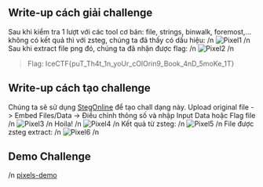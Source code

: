 ## Write-up cách giải challenge
Sau khi kiểm tra 1 lượt với các tool cơ bản: file, strings, binwalk, foremost,... không có kết quả thì với zsteg, chúng ta đã thấy có dấu hiệu:
/n
![Pixel1](jhdshdad)
/n
Sau khi extract file png đó, chúng ta đã nhận được flag:
/n
![Pixel2](jhdshdad)
/n
>Flag: IceCTF{puT_Th4t_1n_yoUr_cOlOrin9_Book_4nD_5moKe_1T}
## Write-up cách tạo challenge
Chúng ta sẽ sử dụng [StegOnline](https://github.com/Ge0rg3/StegOnline) để tạo chall dạng này.
Upload original file -> Embed Files/Data -> Điều chỉnh thông số và nhập Input Data hoặc Flag file
/n
![Pixel3](jhdshdad)
/n
Hoila!
/n
![Pixel4](jhdshdad)
/n
Kết quả từ zsteg:
/n
![Pixel5](jhdshdad)
/n
File được zsteg extract:
/n
![Pixel6](jhdshdad)
/n
## Demo Challenge
/n
[pixels-demo](dsfds)
